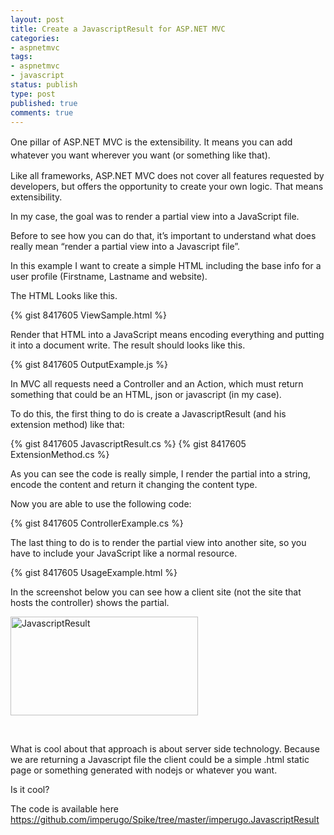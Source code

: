 ```yaml
---
layout: post
title: Create a JavascriptResult for ASP.NET MVC
categories:
- aspnetmvc
tags:
- aspnetmvc
- javascript
status: publish
type: post
published: true
comments: true
---
```

<span style="line-height: 1.5em;">One pillar of ASP.NET MVC is the extensibility. It means you can add whatever you want wherever you want (or something like that).</span>

Like all frameworks, ASP.NET MVC does not cover all features requested by developers, but offers the opportunity to create your own logic. That means extensibility.

In my case, the goal was to render a partial view into a JavaScript file.

Before to see how you can do that, it’s important to understand what does really mean “render a partial view into a Javascript file”.

In this example I want to create a simple HTML including the base info for a user profile (Firstname, Lastname and website).

The HTML Looks like this.

{% gist  8417605 ViewSample.html %}

Render that HTML into a JavaScript means encoding everything and putting it into a document write. The result should looks like this.

{% gist  8417605 OutputExample.js %}

In MVC all requests need a Controller and an Action, which must return something that could be an HTML, json or javascript (in my case).

To do this, the first thing to do is create a JavascriptResult (and his extension method) like that:

{% gist  8417605 JavascriptResult.cs %}
{% gist  8417605 ExtensionMethod.cs %}

As you can see the code is really simple, I render the partial into a string, encode the content and return it changing the content type.

Now you are able to use the following code:

{% gist  8417605 ControllerExample.cs %}

The last thing to do is to render the partial view into another site, so you have to include your JavaScript like a normal resource.

{% gist  8417605 UsageExample.html %}

In the screenshot below you can see how a client site (not the site that hosts the controller) shows the partial.

<a href="{{ site.url }}/assets/2014/01/JavascriptResult.jpg"><img class="alignnone size-medium wp-image-869" alt="JavascriptResult" src="{{ site.url }}/assets/2014/01/JavascriptResult-300x158.jpg" width="300" height="158" /></a>

&nbsp;

What is cool about that approach is about server side technology. Because we are returning a Javascript file the client could be a simple .html static page or something generated with nodejs or whatever you want.

Is it cool?

The code is available here <a href="https://github.com/imperugo/Spike/tree/master/imperugo.JavascriptResult">https://github.com/imperugo/Spike/tree/master/imperugo.JavascriptResult</a>
